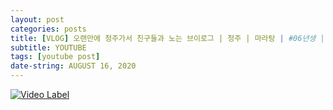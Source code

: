 ```yaml
---
layout: post
categories: posts
title: [VLOG] 오랜만에 청주가서 친구들과 노는 브이로그 | 청주 | 마라탕 | #06년생 | #청주브이로그
subtitle: YOUTUBE
tags: [youtube post]
date-string: AUGUST 16, 2020
---
```

[![Video Label](http://img.youtube.com/vi/vPqsmnqkIgg/0.jpg)](https://youtu.be/vPqsmnqkIgg)
